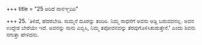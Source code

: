 +++
title = "25 ಅರಿದೆ ನಾನಞ್ಜದಿರಿ"

+++
25. `ತಿಳಿದೆ, ಹೆದರಬೇಡಿ. ಸುಮ್ಮನೆ ದೂರನ್ನು ತಂದಿರಿ. ನಿಮ್ಮ ಸಾಧನೆಗೆ ಅವನು ಅಡ್ಡಿ ಬರುವವನಲ್ಲ. ಅವನ ಉದ್ದೇಶ ಬೇರೆಯೇ ಇದೆ. ಅವನನ್ನು ನಾನು ಎಬ್ಬಿಸಿ, ನಿಮ್ಮ ತಪೋವನವನ್ನು ತೆರವುಗೊಳಿಸಿಕುಡುತ್ತೇನೆ.' ಎಂದು ಶಿವನು ನಗುತ್ತಾ ಹೇಳಿದನು.
